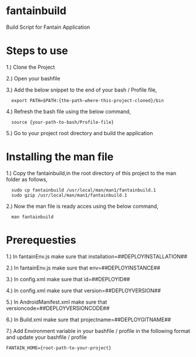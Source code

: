 fantainbuild
============

Build Script for Fantain Application


Steps to use
============

1.) Clone the Project 

2.) Open your bashfile 

3.) Add the below snippet to the end of your bash / Profile file,

      export PATH=$PATH:{the-path-where-this-project-cloned}/bin

4.) Refresh the bash file using the below command,

      source {your-path-to-bash/Profile-file}
      
5.) Go to your project root directory and build the application


Installing the man file
=======================

1.) Copy the fantainbuild,in the root directory of this project to the man folder as follows,

      sudo cp fantainbuild /usr/local/man/man1/fantainbuild.1
      sudo gzip /usr/local/man/man1/fantainbuild.1
      
2.) Now the man file is ready acces using the below command, 

      man fantainbuild

Prerequesties
=============

1.) In fantainEnv.js make sure that installation=##DEPLOYINSTALLATION##

2.) In fantainEnv.js make sure that env=##DEPLOYINSTANCE##

3.) In config.xml make sure that id=##DEPLOYID##

4.) In config.xml make sure that version=##DEPLOYVERSION##

5.) In AndroidManifest.xml make sure that versioncode=##DEPLOYVERSIONCODE##

6.) In Build.xml make sure that projectname=##DEPLOYGITNAME##

7.) Add Environment variable in your bashfile / profile in the following format and update your bashfile / profile

	FANTAIN_HOME={root-path-to-your-project}
